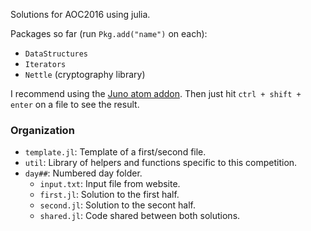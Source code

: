 Solutions for AOC2016 using julia.

Packages so far (run `Pkg.add("name")` on each):
* `DataStructures`
* `Iterators`
* `Nettle` (cryptography library)

I recommend using the [Juno atom addon](https://github.com/JunoLab/uber-juno/blob/master/setup.md). Then just hit `ctrl + shift + enter` on a file to see the result.

### Organization

* `template.jl`: Template of a first/second file.
* `util`: Library of helpers and functions specific to this competition.
* `day##`: Numbered day folder.
  * `input.txt`: Input file from website.
  * `first.jl`: Solution to the first half.
  * `second.jl`: Solution to the secont half.
  * `shared.jl`: Code shared between both solutions.
